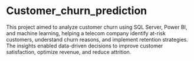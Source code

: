 # Customer_churn_prediction
This project aimed to analyze customer churn using SQL Server, Power BI, and machine learning, helping a telecom company identify at-risk customers, understand churn reasons, and implement retention strategies. The insights enabled data-driven decisions to improve customer satisfaction, optimize revenue, and reduce attrition.
